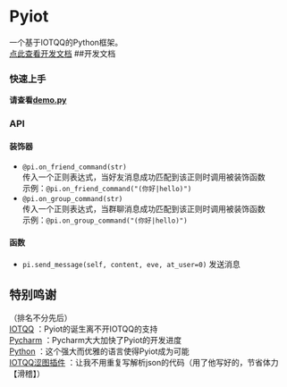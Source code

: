 # Pyiot
一个基于IOTQQ的Python框架。  
[点此查看开发文档](https://www.github.com/KongChengPro/Pyiot/tree/master/doc)
##开发文档  
### 快速上手
**请查看[demo.py](https://www.github.com/KongChengPro/Pyiot/tree/master/demo.py)**
### API
#### 装饰器
* `@pi.on_friend_command(str)`  
传入一个正则表达式，当好友消息成功匹配到该正则时调用被装饰函数  
示例：`@pi.on_friend_command("(你好|hello)")`
* `@pi.on_group_command(str)`  
传入一个正则表达式，当群聊消息成功匹配到该正则时调用被装饰函数    
示例：`@pi.on_group_command("(你好|hello)")`

#### 函数  
* `pi.send_message(self, content, eve, at_user=0)`
发送消息

## 特别鸣谢
（排名不分先后）  
[IOTQQ](https://github.com/IOTQQ/IOTQQ)
：Pyiot的诞生离不开IOTQQ的支持  
[Pycharm](https://www.jetbrains.com/pycharm/)
：Pycharm大大加快了Pyiot的开发进度  
[Python](https://www.python.org/)
：这个强大而优雅的语言使得Pyiot成为可能  
[IOTQQ涩图插件](https://github.com/yuban10703/IOTQQ-color_pic/)
：让我不用重复写解析json的代码（用了他写好的，节省体力【滑稽】）
